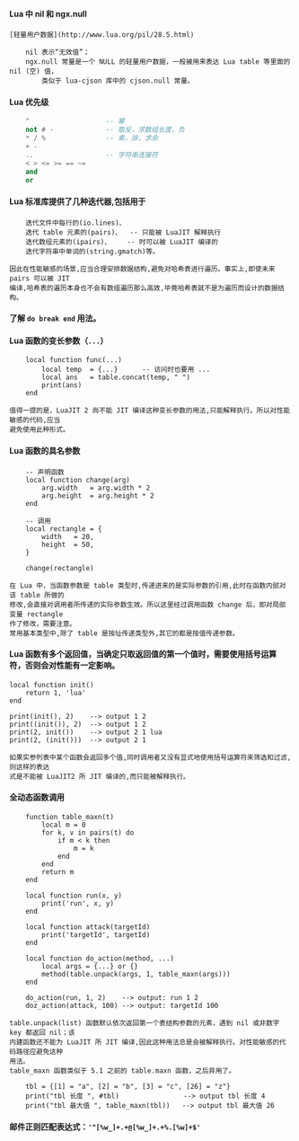 #### Lua 中 nil 和 ngx.null
    [轻量用户数据](http://www.lua.org/pil/28.5.html)
```
    nil 表示“无效值”；
    ngx.null 常量是一个 NULL 的轻量用户数据，一般被用来表达 Lua table 等里面的 nil (空) 值，
        类似于 lua-cjson 库中的 cjson.null 常量。
```
#### Lua 优先级
```lua
    ^                   -- 幂
    not # -             -- 取反，求数组长度，负
    * / %               -- 乘，除，求余
    + -                 
    ..                  -- 字符串连接符
    < > <= >= == ~=
    and
    or
```
#### Lua 标准库提供了几种迭代器,包括用于
```
    迭代文件中每行的(io.lines)、
    迭代 table 元素的(pairs)、  -- 只能被 LuaJIT 解释执行
    迭代数组元素的(ipairs)、    -- 时可以被 LuaJIT 编译的
    迭代字符串中单词的(string.gmatch)等。
```
    因此在性能敏感的场景,应当合理安排数据结构,避免对哈希表进行遍历。事实上,即使未来 pairs 可以被 JIT
    编译,哈希表的遍历本身也不会有数组遍历那么高效,毕竟哈希表就不是为遍历而设计的数据结构。

#### 了解 ``` do break end ``` 用法。
#### Lua 函数的变长参数（``` ... ```）
```
    local function func(...)
        local temp  = {...}      -- 访问时也要用 ...
        local ans   = table.concat(temp, " ")
        print(ans)
    end
```
    值得一提的是，LuaJIT 2 尚不能 JIT 编译这种变长参数的用法,只能解释执行。所以对性能敏感的代码,应当
    避免使用此种形式。
#### Lua 函数的具名参数
```
    -- 声明函数
    local function change(arg)
        arg.width   = arg.width * 2
        arg.height  = arg.height * 2
    end

    -- 调用
    local rectangle = {
        width   = 20,
        height  = 50,
    }

    change(rectangle)
```
    在 Lua 中，当函数参数是 table 类型时,传递进来的是实际参数的引用,此时在函数内部对该 table 所做的
    修改,会直接对调用者所传递的实际参数生效。所以这里经过调用函数 change 后，即对局部变量 rectangle 
    作了修改，需要注意。
    常用基本类型中,除了 table 是按址传递类型外,其它的都是按值传递参数。
#### Lua 函数有多个返回值，当确定只取返回值的第一个值时，需要使用括号运算符，否则会对性能有一定影响。
```
local function init()
    return 1, 'lua'
end

print(init(), 2)    --> output 1 2
print((init()), 2)  --> output 1 2
print(2, init())    --> output 2 1 lua
print(2, (init()))  --> output 2 1
```
    如果实参列表中某个函数会返回多个值,同时调用者又没有显式地使用括号运算符来筛选和过滤,则这样的表达
    式是不能被 LuaJIT2 所 JIT 编译的,而只能被解释执行。
#### 全动态函数调用
```
    function table_maxn(t)
        local m = 0
        for k, v in pairs(t) do
            if m < k then
                m = k
            end
        end
        return m
    end

    local function run(x, y)
        print('run', x, y)
    end

    local function attack(targetId)
        print('targetId', targetId)
    end

    local function do_action(method, ...)
        local args = {...} or {}
        method(table.unpack(args, 1, table_maxn(args)))
    end

    do_action(run, 1, 2)    --> output: run 1 2
    doz_action(attack, 100) --> output: targetId 100
```
    table.unpack(list) 函数默认依次返回第一个表结构参数的元素，遇到 nil 或非数字 key 都返回 nil；该
    内建函数还不能为 LuaJIT 所 JIT 编译,因此这种用法总是会被解释执行。对性能敏感的代码路径应避免这种
    用法。
    table_maxn 函数类似于 5.1 之前的 table.maxn 函数，之后弃用了。
```
    tbl = {[1] = "a", [2] = "b", [3] = "c", [26] = "z"}
    print("tbl 长度 ", #tbl)                --> output tbl 长度 4
    print("tbl 最大值 ", table_maxn(tbl))   --> output tbl 最大值 26
```
#### 邮件正则匹配表达式：```'^[%w_]+.+@[%w_]+.+%.[%w]+$'```
